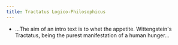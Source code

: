 ```yaml
---
title: Tractatus Logico-Philosophicus
---
```


- ...The aim of an intro text is to whet the appetite. Wittengstein's Tractatus, being the purest manifestation of a human hunger...
